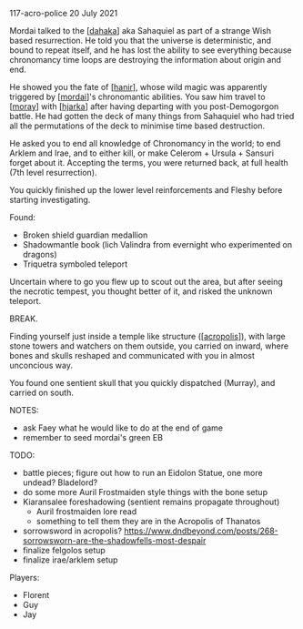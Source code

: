 117-acro-police
20 July 2021

Mordai talked to the [[dahaka]] aka Sahaquiel as part of a strange Wish based resurrection.
He told you that the universe is deterministic, and bound to repeat itself, and he has lost the ability to see everything because chronomancy time loops are destroying the information about origin and end.

He showed you the fate of [[hanir]], whose wild magic was apparently triggered by [[mordai]]'s chronomantic abilities. You saw him travel to [[moray]] with [[hjarka]] after having departing with you post-Demogorgon battle. He had gotten the deck of many things from Sahaquiel who had tried all the permutations of the deck to minimise time based destruction.

He asked you to end all knowledge of Chronomancy in the world; to end Arklem and Irae, and to either kill, or make Celerom + Ursula + Sansuri forget about it. Accepting the terms, you were returned back, at full health (7th level resurrection).

You quickly finished up the lower level reinforcements and Fleshy before starting investigating.

Found:
- Broken shield guardian medallion
- Shadowmantle book (lich Valindra from evernight who experimented on dragons)
- Triquetra symboled teleport

Uncertain where to go you flew up to scout out the area, but after seeing the necrotic tempest, you thought better of it, and risked the unknown teleport.

BREAK.

Finding yourself just inside a temple like structure ([[acropolis]]), with large stone towers and watchers on them outside, you carried on inward, where bones and skulls reshaped and communicated with you in almost unconcious way.

You found one sentient skull that you quickly dispatched (Murray), and carried on south.


NOTES:
- ask Faey what he would like to do at the end of game
- remember to seed mordai's green EB

TODO:
- battle pieces; figure out how to run an Eidolon Statue, one more undead? Bladelord?
- do some more Auril Frostmaiden style things with the bone setup
- Kiaransalee foreshadowing (sentient remains propagate throughout)
  * Auril frostmaiden lore read
  * something to tell them they are in the Acropolis of Thanatos
- sorrowsword in acropolis? https://www.dndbeyond.com/posts/268-sorrowsworn-are-the-shadowfells-most-despair
- finalize felgolos setup
- finalize irae/arklem setup

Players:
- Florent
- Guy
- Jay

[//begin]: # "Autogenerated link references for markdown compatibility"
[dahaka]: ../deities/dahaka "Dahaka"
[hanir]: ../pcs/hanir "Hans Irel"
[mordai]: ../pcs/mordai "Mordai"
[moray]: ../seaofbones/moray "Moray"
[hjarka]: ../pcs/hjarka "Hjarka"
[acropolis]: ../east/acropolis "acropolis"
[//end]: # "Autogenerated link references"
